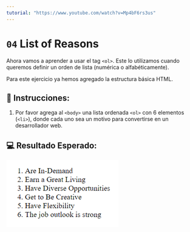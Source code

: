 ```yaml
---
tutorial: "https://www.youtube.com/watch?v=Mp4bF6rs3us"
---
```

# `04` List of Reasons

Ahora vamos a aprender a usar el tag `<ol>`. Este lo utilizamos cuando queremos definir un orden de lista (numérica o alfabéticamente).

Para este ejercicio ya hemos agregado la estructura básica HTML.

## 📝 Instrucciones:

1. Por favor agrega al `<body>` una lista ordenada `<ol>` con 6 elementos (`<li>`), donde cada uno sea un motivo para convertirse en un desarrollador web.

## 💻 Resultado Esperado:

![List of li's](../../.learn/assets/04-list-of-reasons.png?raw=true)
